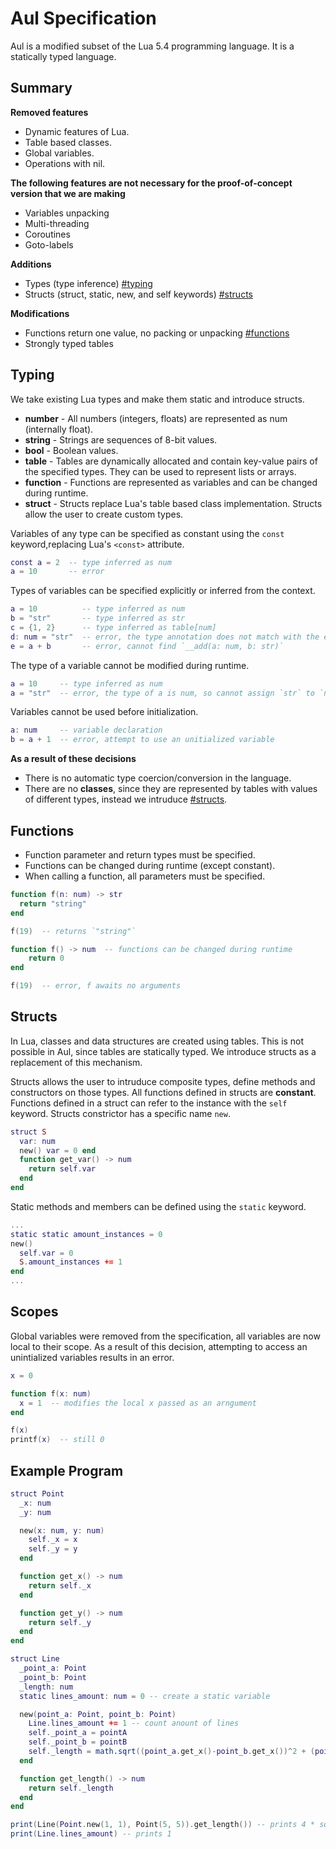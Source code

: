 

# Aul Specification
Aul is a modified subset of the Lua 5.4 programming language. It is a statically typed language.

## Summary
**Removed features**  
- Dynamic features of Lua.
- Table based classes.  
- Global variables.
- Operations with nil.

**The following features are not necessary for the proof-of-concept version that we are making**
- Variables unpacking
- Multi-threading
- Coroutines
- Goto-labels

**Additions**
- Types (type inference) [#typing](#typing)
- Structs (struct, static, new, and self keywords) [#structs](#structs)

**Modifications**
- Functions return one value, no packing or unpacking [#functions](#functions)
- Strongly typed tables


## Typing
We take existing Lua types and make them static and
introduce structs.
- **number** -
    All numbers (integers, floats) are represented as num (internally float).
- **string** -
    Strings are sequences of 8-bit values.
- **bool** - Boolean values.
- **table** -
    Tables are dynamically allocated and contain key-value
    pairs of the specified types. They can be used to
    represent lists or arrays.
- **function** -
    Functions are represented as variables and can be changed during runtime.
- **struct** -
    Structs replace Lua's table based class implementation.
    Structs allow the user to create custom types.

Variables of any type can be specified as constant using the `const` keyword,replacing Lua's `<const>` attribute.
```lua
const a = 2  -- type inferred as num
a = 10       -- error
```

Types of variables can be specified explicitly or inferred from the context.
```lua
a = 10          -- type inferred as num
b = "str"       -- type inferred as str
c = {1, 2}      -- type inferred as table[num]
d: num = "str"  -- error, the type annotation does not match with the expression type
e = a + b       -- error, cannot find `__add(a: num, b: str)`
```

The type of a variable cannot be modified during runtime.
```lua
a = 10     -- type inferred as num
a = "str"  -- error, the type of a is num, so cannot assign `str` to `num`
```

Variables cannot be used before initialization.
```lua
a: num     -- variable declaration 
b = a + 1  -- error, attempt to use an unitialized variable
```

**As a result of these decisions**
- There is no automatic type coercion/conversion in the language.
- There are no **classes**, since they are represented by tables with values of
    different types, instead we intruduce [#structs](#structs).

## Functions
- Function parameter and return types must be specified.
- Functions can be changed during runtime (except constant).
- When calling a function, all parameters must be specified.

```lua
function f(n: num) -> str
  return "string"
end

f(19)  -- returns `"string"`

function f() -> num  -- functions can be changed during runtime
    return 0
end

f(19)  -- error, f awaits no arguments
```

## Structs
In Lua, classes and data structures are created using
tables. This is not possible in Aul, since tables are
statically typed.
We introduce structs as a replacement of this mechanism.

Structs allows the user to intruduce composite types, 
define methods and constructors on those types.
All functions defined in structs are **constant**.
Functions defined in a struct can refer to the instance
with the `self` keyword.
Structs constrictor has a specific name `new`.
```lua
struct S 
  var: num 
  new() var = 0 end
  function get_var() -> num
    return self.var
  end
end
```

Static methods and members can be defined using the `static` keyword.
```lua
...
static static amount_instances = 0
new()
  self.var = 0
  S.amount_instances += 1
end
...
```

## Scopes
Global variables were removed from the specification, all variables are now
local to their scope. As a result of this decision, attempting to access an
unintialized variables results in an error.
```lua
x = 0

function f(x: num)
  x = 1  -- modifies the local x passed as an arngument
end

f(x)
printf(x)  -- still 0
```

## Example Program
```lua
struct Point
  _x: num
  _y: num

  new(x: num, y: num)
    self._x = x
    self._y = y
  end

  function get_x() -> num
    return self._x
  end

  function get_y() -> num
    return self._y
  end
end

struct Line
  _point_a: Point
  _point_b: Point
  _length: num
  static lines_amount: num = 0 -- create a static variable

  new(point_a: Point, point_b: Point)
    Line.lines_amount += 1 -- count anount of lines 
    self._point_a = pointA
    self._point_b = pointB
    self._length = math.sqrt((point_a.get_x()-point_b.get_x())^2 + (point_a.get_y()-point_b.get_y())^2)
  end

  function get_length() -> num
    return self._length
  end
end

print(Line(Point.new(1, 1), Point(5, 5)).get_length()) -- prints 4 * sqrt(2)
print(Line.lines_amount) -- prints 1
```
